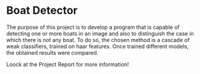 # Boat Detector 

The purpose of this project is to develop a program that is capable of detecting one or more boats
in an image and also to distinguish the case in which there is not any boat. To do so, the chosen
method is a cascade of weak classifiers, trained on haar features. Once trained different models, the
obtained results were compared.

Loock at the Project Report for more information!
